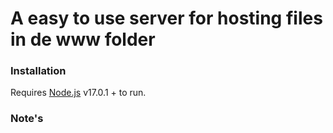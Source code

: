 # A easy to use server for hosting files in de www folder

### Installation

Requires [Node.js](https://nodejs.org/) v17.0.1 + to run.

### Note's
